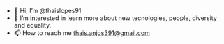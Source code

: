 - 👋 Hi, I’m @thaislopes91
- 👀 I’m interested in learn more about new tecnologies, people, diversity and equality.
- 📫 How to reach me thais.anjos391@gmail.com

<!---
thaislopes91/thaislopes91 is a ✨ special ✨ repository because its `README.md` (this file) appears on your GitHub profile.
You can click the Preview link to take a look at your changes.
--->
